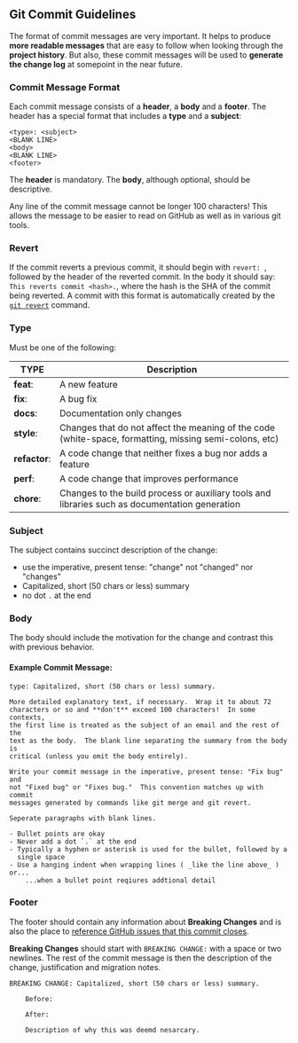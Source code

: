 ## Git Commit Guidelines

The format of commit messages are very important.  It helps to produce **more
readable messages** that are easy to follow when looking through the **project history**.  But also,
these commit messages will be used to **generate the change log** at somepoint in the near future.

<!-- The commit message formatting can be added using a typical git workflow or through the use of a CLI
wizard ([Commitizen](https://github.com/commitizen/cz-cli)). To use the wizard, run `yarn run commit`
in your terminal after staging your changes in git. -->

### Commit Message Format
Each commit message consists of a **header**, a **body** and a **footer**.  The header has a special
format that includes a **type** and a **subject**:

```
<type>: <subject>
<BLANK LINE>
<body>
<BLANK LINE>
<footer>
```

The **header** is mandatory.  The **body**, although optional, should be descriptive.

Any line of the commit message cannot be longer 100 characters! This allows the message to be easier
to read on GitHub as well as in various git tools.

### Revert
If the commit reverts a previous commit, it should begin with `revert: `, followed by the header
of the reverted commit.
In the body it should say: `This reverts commit <hash>.`, where the hash is the SHA of the commit
being reverted.
A commit with this format is automatically created by the [`git revert`][git-revert] command.

### Type
Must be one of the following:

TYPE | Description
-- | --
**feat**: | A new feature
**fix**: | A bug fix
**docs**: | Documentation only changes
**style**: | Changes that do not affect the meaning of the code (white-space, formatting, missing semi-colons, etc)
**refactor**: | A code change that neither fixes a bug nor adds a feature
**perf**: | A code change that improves performance
**chore**: | Changes to the build process or auxiliary tools and libraries such as documentation generation

### Subject
The subject contains succinct description of the change:
* use the imperative, present tense: "change" not "changed" nor "changes"
* Capitalized, short (50 chars or less) summary
* no dot `.` at the end

### Body
The body should include the motivation for the change and contrast this with previous behavior.

#### Example Commit Message:
```
type: Capitalized, short (50 chars or less) summary.

More detailed explanatory text, if necessary.  Wrap it to about 72
characters or so and **don't** exceed 100 characters!  In some contexts, 
the first line is treated as the subject of an email and the rest of the 
text as the body.  The blank line separating the summary from the body is 
critical (unless you omit the body entirely).

Write your commit message in the imperative, present tense: "Fix bug" and 
not "Fixed bug" or "Fixes bug."  This convention matches up with commit 
messages generated by commands like git merge and git revert.

Seperate paragraphs with blank lines.

- Bullet points are okay
- Never add a dot `.` at the end
- Typically a hyphen or asterisk is used for the bullet, followed by a
  single space
- Use a hanging indent when wrapping lines ( _like the line above_ ) or...
    ...when a bullet point reqiures addtional detail
```

### Footer
The footer should contain any information about **Breaking Changes** and is also the place to
[reference GitHub issues that this commit closes][closing-issues].

**Breaking Changes** should start with `BREAKING CHANGE:` with a space or two newlines.
The rest of the commit message is then the description of the change, justification and migration notes.

```
BREAKING CHANGE: Capitalized, short (50 chars or less) summary.
    
    Before:
    
    After:
    
    Description of why this was deemd nesarcary.
```

[git-revert]: https://git-scm.com/docs/git-revert
[closing-issues]: https://help.github.com/articles/closing-issues-via-commit-messages/
